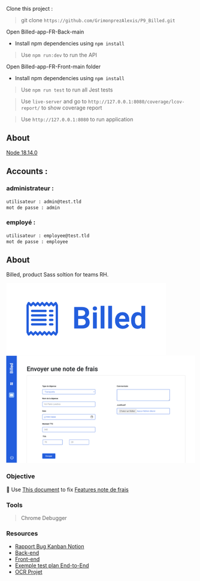 Clone this project :
> git clone `https://github.com/GrimonprezAlexis/P9_Billed.git`

Open Billed-app-FR-Back-main
- Install npm dependencies using `npm install`
> Use `npm run:dev` to run the API

Open Billed-app-FR-Front-main folder
- Install npm dependencies using `npm install`

> Use `npm run test` to run all Jest tests

> Use `live-server` and go to `http://127.0.0.1:8080/coverage/lcov-report/` to show coverage report

> Use `http://127.0.0.1:8080` to run application

## About 
[Node 18.14.0](https://nodejs.org/download/release/v18.14.0/)

## Accounts :
### administrateur : 
```
utilisateur : admin@test.tld 
mot de passe : admin
```
### employé :
```
utilisateur : employee@test.tld
mot de passe : employee
```

## About

Billed, product Sass soltion for teams RH.

<img src="./logoBilled.png"/>
<img src="./interfaceBilled.png"/>

### Objective

🚧 Use [This document](https://course.oc-static.com/projects/DA+JSR_P9/Billed+-+Description+pratique+des+besoins+-.pdf) to fix [Features note de frais](https://s3.eu-west-1.amazonaws.com/course.oc-static.com/projects/DA+JSR_P9/Billed+-+Description+des+fonctionnalite%CC%81s.pdf)

### Tools

> Chrome Debugger

### Resources
- [Rapport Bug Kanban Notion](https://www.notion.so/a7a612fc166747e78d95aa38106a55ec?v=2a8d3553379c4366b6f66490ab8f0b90)
- [Back-end](https://github.com/OpenClassrooms-Student-Center/Billed-app-FR-back)
- [Front-end](https://github.com/OpenClassrooms-Student-Center/Billed-app-FR-Front)
- [Exemple test plan End-to-End](https://view.officeapps.live.com/op/view.aspx?src=https%3A%2F%2Fcourse.oc-static.com%2Fprojects%2FDA%2BJSR_P9%2FBilled%2B-%2BE2E%2Bparcours%2Badministrateur.docx&wdOrigin=BROWSELINK)
- [OCR Projet](https://openclassrooms.com/fr/paths/314/projects/809/assignment)
